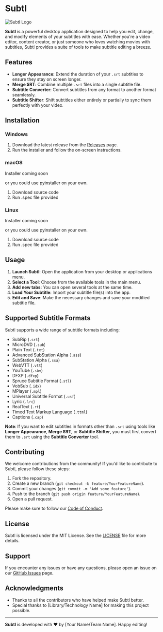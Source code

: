# Subtl

![Subtl Logo](https://imgur.com/a/68ggd9i)

**Subtl** is a powerful desktop application designed to help you edit, change, and modify elements of your subtitles with ease. Whether you're a video editor, content creator, or just someone who loves watching movies with subtitles, Subtl provides a suite of tools to make subtitle editing a breeze.

## Features

- **Longer Appearance**: Extend the duration of your `.srt` subtitles to ensure they stay on screen longer.
- **Merge SRT**: Combine multiple `.srt` files into a single subtitle file.
- **Subtitle Converter**: Convert subtitles from any format to another format seamlessly.
- **Subtitle Shifter**: Shift subtitles either entirely or partially to sync them perfectly with your video.

## Installation

### Windows
1. Download the latest release from the [Releases](https://github.com/yourusername/Subtl/releases) page.
2. Run the installer and follow the on-screen instructions.

### macOS
Installer coming soon

or you could use pyinstaller on your own.
1. Download source code
2. Run .spec file provided

### Linux
Installer coming soon

or you could use pyinstaller on your own.
1. Download source code
2. Run .spec file provided

## Usage

1. **Launch Subtl**: Open the application from your desktop or applications menu.
2. **Select a Tool**: Choose from the available tools in the main menu.
3. **Add new tabs**: You can open several tools at the same time.
4. **Load Your Subtitle**: Import your subtitle file(s) into the app.
5. **Edit and Save**: Make the necessary changes and save your modified subtitle file.

## Supported Subtitle Formats

Subtl supports a wide range of subtitle formats including:

- SubRip (`.srt`)
- MicroDVD (`.sub`)
- Plain Text (`.txt`)
- Advanced SubStation Alpha (`.ass`)
- SubStation Alpha (`.ssa`)
- WebVTT (`.vtt`)
- YouTube (`.sbv`)
- DFXP (`.dfxp`)
- Spruce Subtitle Format (`.stl`)
- VobSub (`.idx`)
- MPlayer (`.mpl`)
- Universal Subtitle Format (`.usf`)
- Lyric (`.lrc`)
- RealText (`.rt`)
- Timed Text Markup Language (`.ttml`)
- Captions (`.cap`)

**Note**: If you want to edit subtitles in formats other than `.srt` using tools like **Longer Appearance**, **Merge SRT**, or **Subtitle Shifter**, you must first convert them to `.srt` using the **Subtitle Converter** tool.

## Contributing

We welcome contributions from the community! If you'd like to contribute to Subtl, please follow these steps:

1. Fork the repository.
2. Create a new branch (`git checkout -b feature/YourFeatureName`).
3. Commit your changes (`git commit -m 'Add some feature'`).
4. Push to the branch (`git push origin feature/YourFeatureName`).
5. Open a pull request.

Please make sure to follow our [Code of Conduct](CODE_OF_CONDUCT.md).

## License

Subtl is licensed under the MIT License. See the [LICENSE](LICENSE) file for more details.

## Support

If you encounter any issues or have any questions, please open an issue on our [GitHub Issues](https://github.com/Liiesl/Subtl/issues) page.

## Acknowledgments

- Thanks to all the contributors who have helped make Subtl better.
- Special thanks to [Library/Technology Name] for making this project possible.

---

**Subtl** is developed with ❤️ by [Your Name/Team Name]. Happy editing!
